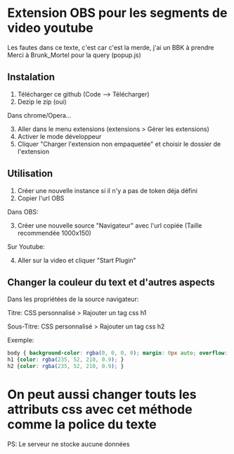 # Extension OBS pour les segments de video youtube

Les fautes dans ce texte, c'est car c'est la merde, j'ai un BBK à prendre
Merci à Brunk_Mortel pour la query (popup.js)

## Instalation

1) Télécharger ce github (Code --> Télécharger)
2) Dezip le zip (oui)

Dans chrome/Opera...

3) Aller dans le menu extensions (extensions > Gérer les extensions)
4) Activer le mode développeur
5) Cliquer "Charger l'extension non empaquetée" et choisir le dossier de l'extension

## Utilisation

1) Créer une nouvelle instance si il n'y a pas de token déja défini
2) Copier l'url OBS

Dans OBS:

3) Créer une nouvelle source "Navigateur" avec l'url copiée (Taille recommendée 1000x150)

Sur Youtube:

4) Aller sur la video et cliquer "Start Plugin"

## Changer la couleur du text et d'autres aspects
Dans les propriétées de la source navigateur:


Titre: CSS personnalisé > Rajouter un tag css h1

Sous-Titre: CSS personnalisé > Rajouter un tag css h2


Exemple:
```css
body { background-color: rgba(0, 0, 0, 0); margin: 0px auto; overflow: hidden; }
h1 {color: rgba(235, 52, 210, 0.9); }
h2 {color: rgba(235, 52, 210, 0.9); }
```

# On peut aussi changer touts les attributs css avec cet méthode comme la police du texte
PS: Le serveur ne stocke aucune données
